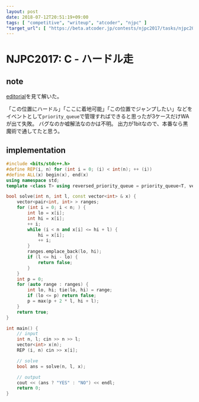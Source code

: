 ```yaml
---
layout: post
date: 2018-07-12T20:51:19+09:00
tags: [ "competitive", "writeup", "atcoder", "njpc" ]
"target_url": [ "https://beta.atcoder.jp/contests/njpc2017/tasks/njpc2017_c" ]
---
```


# NJPC2017: C - ハードル走

## note

[editorial](https://drive.google.com/drive/folders/0BziHwCcP5FcyejdCaFVibmlidFE)を見て解いた。

「この位置にハードル」「ここに着地可能」「この位置でジャンプしたい」などをイベントとして`priority_queue`で管理すればできると思ったが3ケースだけWAが出て失敗。
バグなのか嘘解法なのかは不明。
出力が1bitなので、本番なら黒魔術で通してたと思う。

## implementation

``` c++
#include <bits/stdc++.h>
#define REP(i, n) for (int i = 0; (i) < int(n); ++ (i))
#define ALL(x) begin(x), end(x)
using namespace std;
template <class T> using reversed_priority_queue = priority_queue<T, vector<T>, greater<T> >;

bool solve(int n, int l, const vector<int> & x) {
    vector<pair<int, int> > ranges;
    for (int i = 0; i < n; ) {
        int lo = x[i];
        int hi = x[i];
        ++ i;
        while (i < n and x[i] <= hi + l) {
            hi = x[i];
            ++ i;
        }
        ranges.emplace_back(lo, hi);
        if (l <= hi - lo) {
            return false;
        }
    }
    int p = 0;
    for (auto range : ranges) {
        int lo, hi; tie(lo, hi) = range;
        if (lo <= p) return false;
        p = max(p + 2 * l, hi + l);
    }
    return true;
}

int main() {
    // input
    int n, l; cin >> n >> l;
    vector<int> x(n);
    REP (i, n) cin >> x[i];

    // solve
    bool ans = solve(n, l, x);

    // output
    cout << (ans ? "YES" : "NO") << endl;
    return 0;
}
```
